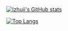 [![lzhuii's GitHub stats](https://github-readme-stats.vercel.app/api?username=lzhuii&show_icons=true&theme=react)](https://github.com/anuraghazra/github-readme-stats)

[![Top Langs](https://github-readme-stats.vercel.app/api/top-langs/?username=lzhuii)](https://github.com/anuraghazra/github-readme-stats)
